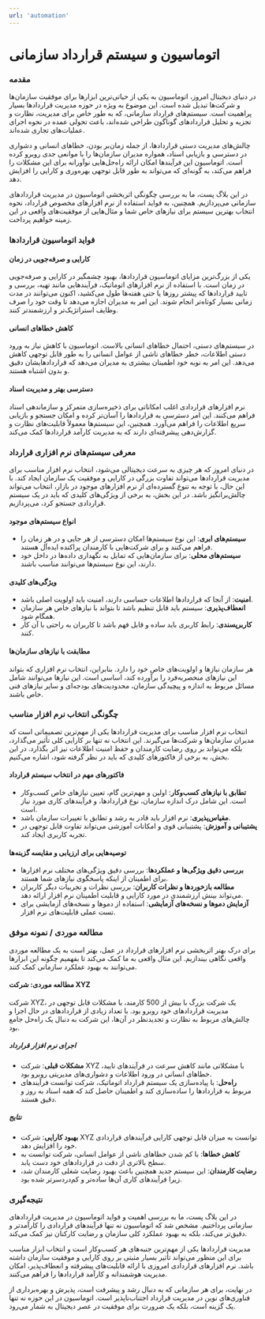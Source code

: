 ```yaml
---
url: 'automation'
---
```


# اتوماسیون و سیستم قرارداد سازمانی


### مقدمه

در دنیای دیجیتال امروز، اتوماسیون به یکی از حیاتی‌ترین ابزارها برای موفقیت سازمان‌ها و شرکت‌ها تبدیل شده است. این موضوع به ویژه در حوزه مدیریت قراردادها بسیار پراهمیت است. سیستم‌های قرارداد سازمانی، که به طور خاص برای مدیریت، نظارت و تجزیه و تحلیل قراردادهای گوناگون طراحی شده‌اند، باعث تحولی عمده در نحوه اجرای عملیات‌های تجاری شده‌اند.

چالش‌های مدیریت دستی قراردادها، از جمله زمان‌بر بودن، خطاهای انسانی و دشواری در دسترسی و بازیابی اسناد، همواره مدیران سازمان‌ها را با موانعی جدی روبرو کرده است. اتوماسیون این فرآیندها امکان ارائه راه‌حل‌هایی نوآورانه برای این مشکلات را فراهم می‌کند، به گونه‌ای که می‌تواند به طور قابل توجهی بهره‌وری و کارایی را افزایش دهد.

در این بلاگ پست، ما به بررسی چگونگی اثربخشی اتوماسیون در مدیریت قراردادهای سازمانی می‌پردازیم. همچنین، به فواید استفاده از نرم افزارهای مخصوص قرارداد، نحوه انتخاب بهترین سیستم برای نیازهای خاص شما و مثال‌هایی از موفقیت‌های واقعی در این زمینه خواهیم پرداخت.

### فواید اتوماسیون قراردادها

#### کارایی و صرفه‌جویی در زمان
یکی از بزرگ‌ترین مزایای اتوماسیون قراردادها، بهبود چشمگیر در کارایی و صرفه‌جویی در زمان است. با استفاده از نرم افزارهای اتوماتیک، فرآیندهایی مانند تهیه، بررسی و تایید قراردادها که پیشتر روزها یا حتی هفته‌ها طول می‌کشید، اکنون می‌توانند در مدت زمانی بسیار کوتاه‌تر انجام شوند. این امر به مدیران اجازه می‌دهد تا وقت خود را صرف وظایف استراتژیک‌تر و ارزشمندتر کنند.

#### کاهش خطاهای انسانی
در سیستم‌های دستی، احتمال خطاهای انسانی بالاست. اتوماسیون با کاهش نیاز به ورود دستی اطلاعات، خطر خطاهای ناشی از عوامل انسانی را به طور قابل توجهی کاهش می‌دهد. این امر به نوبه خود اطمینان بیشتری به مدیران می‌دهد که قراردادهایشان دقیق و بدون اشتباه هستند.

#### دسترسی بهتر و مدیریت اسناد
نرم افزارهای قراردادی اغلب امکاناتی برای ذخیره‌سازی متمرکز و سازماندهی اسناد فراهم می‌کنند. این امر دسترسی به قراردادها را آسان‌تر کرده و امکان جستجو و بازیابی سریع اطلاعات را فراهم می‌آورد. همچنین، این سیستم‌ها معمولاً قابلیت‌های نظارت و گزارش‌دهی پیشرفته‌ای دارند که به مدیریت کارآمد قراردادها کمک می‌کند.

### معرفی سیستم‌های نرم افزاری قرارداد

در دنیای امروز که هر چیزی به سرعت دیجیتالی می‌شود، انتخاب نرم افزار مناسب برای مدیریت قراردادها می‌تواند تفاوت بزرگی در کارایی و موفقیت یک سازمان ایجاد کند. با این حال، با توجه به تنوع گسترده‌ای از نرم افزارهای موجود در بازار، انتخاب می‌تواند چالش‌برانگیز باشد. در این بخش، به برخی از ویژگی‌های کلیدی که باید در یک سیستم قراردادی جستجو کرد، می‌پردازیم.

#### انواع سیستم‌های موجود
- **سیستم‌های ابری**: این نوع سیستم‌ها امکان دسترسی از هر جایی و در هر زمان را فراهم می‌کنند و برای شرکت‌هایی با کارمندان پراکنده ایده‌آل هستند.
- **سیستم‌های محلی**: برای سازمان‌هایی که تمایل به نگهداری داده‌ها در داخل خود دارند، این نوع سیستم‌ها می‌توانند مناسب باشند.

#### ویژگی‌های کلیدی
- **امنیت**: از آنجا که قراردادها اطلاعات حساسی دارند، امنیت باید اولویت اصلی باشد.
- **انعطاف‌پذیری**: سیستم باید قابل تنظیم باشد تا بتواند با نیازهای خاص هر سازمان همگام شود.
- **کاربرپسندی**: رابط کاربری باید ساده و قابل فهم باشد تا کاربران به راحتی با آن کار کنند.

#### مطابقت با نیازهای سازمان‌ها
هر سازمان نیازها و اولویت‌های خاص خود را دارد. بنابراین، انتخاب نرم افزاری که بتواند این نیازهای منحصربه‌فرد را برآورده کند، اساسی است. این نیازها می‌توانند شامل مسائل مربوط به اندازه و پیچیدگی سازمان، محدودیت‌های بودجه‌ای و سایر نیازهای فنی خاص باشند.

### چگونگی انتخاب نرم افزار مناسب

انتخاب نرم افزار مناسب برای مدیریت قراردادها یکی از مهم‌ترین تصمیماتی است که مدیران سازمان‌ها و شرکت‌ها می‌گیرند. این انتخاب نه تنها بر کارایی کلی تأثیر می‌گذارد، بلکه می‌تواند بر روی رضایت کارمندان و حفظ امنیت اطلاعات نیز اثر بگذارد. در این بخش، به برخی از فاکتورهای کلیدی که باید در نظر گرفته شود، اشاره می‌کنیم.

#### فاکتورهای مهم در انتخاب سیستم قرارداد
- **تطابق با نیازهای کسب‌وکار**: اولین و مهم‌ترین گام، تعیین نیازهای خاص کسب‌وکار است. این شامل درک اندازه سازمان، نوع قراردادها، و فرآیندهای کاری مورد نیاز است.
- **مقیاس‌پذیری**: نرم افزار باید قادر به رشد و تطابق با تغییرات سازمان باشد.
- **پشتیبانی و آموزش**: پشتیبانی قوی و امکانات آموزشی می‌تواند تفاوت قابل توجهی در تجربه کاربری ایجاد کند.

#### توصیه‌هایی برای ارزیابی و مقایسه گزینه‌ها
- **بررسی دقیق ویژگی‌ها و عملکردها**: بررسی دقیق ویژگی‌های مختلف نرم افزارها برای اطمینان از اینکه پاسخگوی نیازهای شما هستند.
- **مطالعه بازخوردها و نظرات کاربران**: بررسی نظرات و تجربیات دیگر کاربران می‌تواند بینش ارزشمندی در مورد کارایی و قابلیت اطمینان نرم افزار ارائه دهد.
- **آزمایش دموها و نسخه‌های آزمایشی**: استفاده از دموها و نسخه‌های آزمایشی برای تست عملی قابلیت‌های نرم افزار.


### مطالعه موردی / نمونه موفق

برای درک بهتر اثربخشی نرم افزارهای قرارداد در عمل، بهتر است به یک مطالعه موردی واقعی نگاهی بیندازیم. این مثال واقعی به ما کمک می‌کند تا بفهمیم چگونه این ابزارها می‌توانند به بهبود عملکرد سازمانی کمک کنند.

#### مطالعه موردی: شرکت XYZ
شرکت XYZ، یک شرکت بزرگ با بیش از 500 کارمند، با مشکلات قابل توجهی در مدیریت قراردادهای خود روبرو بود. با تعداد زیادی از قراردادهای در حال اجرا و چالش‌های مربوط به نظارت و تجدیدنظر در آن‌ها، این شرکت به دنبال یک راه‌حل جامع بود.

##### اجرای نرم افزار قرارداد
- **مشکلات قبلی**: شرکت XYZ با مشکلاتی مانند کاهش سرعت در فرآیندهای تایید، خطاهای انسانی در ورود اطلاعات و دشواری‌های مدیریتی روبرو بود.
- **راه‌حل**: با پیاده‌سازی یک سیستم قرارداد اتوماتیک، شرکت توانست فرآیندهای مربوط به قراردادها را ساده‌سازی کند و اطمینان حاصل کند که همه اسناد به روز و دقیق هستند.

##### نتایج
- **بهبود کارایی**: شرکت XYZ توانست به میزان قابل توجهی کارایی فرآیندهای قراردادی خود را افزایش دهد.
- **کاهش خطاها**: با کم شدن خطاهای ناشی از عوامل انسانی، شرکت توانست به سطح بالاتری از دقت در قراردادهای خود دست یابد.
- **رضایت کارمندان**: این سیستم جدید همچنین باعث بهبود رضایت شغلی کارمندان شد، زیرا فرآیندهای کاری آن‌ها ساده‌تر و کم‌دردسرتر شده بود.

### نتیجه‌گیری

در این بلاگ پست، ما به بررسی اهمیت و فواید اتوماسیون در مدیریت قراردادهای سازمانی پرداختیم. مشخص شد که اتوماسیون نه تنها فرآیندهای قراردادی را کارآمدتر و دقیق‌تر می‌کند، بلکه به بهبود عملکرد کلی سازمان و رضایت کارکنان نیز کمک می‌کند.

مدیریت قراردادها یکی از مهم‌ترین جنبه‌های هر کسب‌وکار است و انتخاب ابزار مناسب برای این منظور می‌تواند تأثیر بسیار مثبتی بر روی کارایی و موفقیت سازمان داشته باشد. نرم افزارهای قراردادی امروزی با ارائه قابلیت‌های پیشرفته و انعطاف‌پذیر، امکان مدیریت هوشمندانه و کارآمد قراردادها را فراهم می‌کنند.

در نهایت، برای هر سازمانی که به دنبال رشد و پیشرفت است، پذیرش و بهره‌برداری از فناوری‌های نوین در مدیریت قرارداد اجتناب‌ناپذیر است. اتوماسیون در این حوزه نه تنها یک گزینه است، بلکه یک ضرورت برای موفقیت در عصر دیجیتال به شمار می‌رود.

